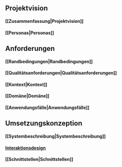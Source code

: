 ## Projektvision
   ####  <p> [[Zusammenfassung|Projektvision]] 
   ####  <p> [[Personas|Personas]]
## Anforderungen
   #### <p> [[Randbedingungen|Randbedingungen]]
   #### <p> [[Qualitätsanforderungen|Qualitätsanforderungen]]
   #### <p> [[Kontext|Kontext]]
   #### <p> [[Domäne|Domäne]]
   #### <p> [[Anwendungsfälle|Anwendungsfälle]]
## Umsetzungskonzeption
   #### <p> [[Systembeschreibung|Systembeschreibung]]
   #### <p> [Interaktionsdesign](https://docdro.id/UV9sJBG)
   #### <p> [[Schnittstellen|Schnittstellen]]